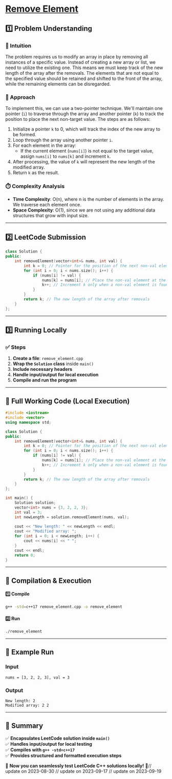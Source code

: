 # **[Remove Element](https://leetcode.com/problems/remove-element/description/)**  

## **1️⃣ Problem Understanding**  
### **📌 Intuition**  
The problem requires us to modify an array in place by removing all instances of a specific value. Instead of creating a new array or list, we need to utilize the existing one. This means we must keep track of the new length of the array after the removals. The elements that are not equal to the specified value should be retained and shifted to the front of the array, while the remaining elements can be disregarded.

### **🚀 Approach**  
To implement this, we can use a two-pointer technique. We'll maintain one pointer (`i`) to traverse through the array and another pointer (`k`) to track the position to place the next non-target value. The steps are as follows:

1. Initialize a pointer `k` to 0, which will track the index of the new array to be formed.
2. Loop through the array using another pointer `i`.
3. For each element in the array:
   - If the current element (`nums[i]`) is not equal to the target value, assign `nums[i]` to `nums[k]` and increment `k`.
4. After processing, the value of `k` will represent the new length of the modified array.
5. Return `k` as the result.

### **⏱️ Complexity Analysis**  
- **Time Complexity**: O(n), where n is the number of elements in the array. We traverse each element once.
- **Space Complexity**: O(1), since we are not using any additional data structures that grow with input size.

---  

## **2️⃣ LeetCode Submission**  
```cpp
class Solution {
public:
    int removeElement(vector<int>& nums, int val) {
        int k = 0; // Pointer for the position of the next non-val element
        for (int i = 0; i < nums.size(); i++) {
            if (nums[i] != val) {
                nums[k] = nums[i]; // Place the non-val element at the correct position
                k++; // Increment k only when a non-val element is found
            }
        }
        return k; // The new length of the array after removals
    }
};
```  

---  

## **3️⃣ Running Locally**  
### **✅ Steps**  
1. **Create a file**: `remove_element.cpp`  
2. **Wrap the `Solution` class** inside `main()`  
3. **Include necessary headers**  
4. **Handle input/output for local execution**  
5. **Compile and run the program**  

---  

## **📝 Full Working Code (Local Execution)**  
```cpp
#include <iostream>
#include <vector>
using namespace std;

class Solution {
public:
    int removeElement(vector<int>& nums, int val) {
        int k = 0; // Pointer for the position of the next non-val element
        for (int i = 0; i < nums.size(); i++) {
            if (nums[i] != val) {
                nums[k] = nums[i]; // Place the non-val element at the correct position
                k++; // Increment k only when a non-val element is found
            }
        }
        return k; // The new length of the array after removals
    }
};

int main() {
    Solution solution;
    vector<int> nums = {3, 2, 2, 3};
    int val = 3;
    int newLength = solution.removeElement(nums, val);
    
    cout << "New length: " << newLength << endl;
    cout << "Modified array: ";
    for (int i = 0; i < newLength; i++) {
        cout << nums[i] << " ";
    }
    cout << endl;
    return 0;
}
```  

---  

## **🔧 Compilation & Execution**  
#### **1️⃣ Compile**  
```bash
g++ -std=c++17 remove_element.cpp -o remove_element
```  

#### **2️⃣ Run**  
```bash
./remove_element
```  

---  

## **🎯 Example Run**  
### **Input**  
```
nums = [3, 2, 2, 3], val = 3
```  
### **Output**  
```
New length: 2
Modified array: 2 2 
```  

---  

## **📌 Summary**  
✅ **Encapsulates LeetCode solution inside `main()`**  
✅ **Handles input/output for local testing**  
✅ **Compiles with `g++ -std=c++17`**  
✅ **Provides structured and formatted execution steps**  

🚀 **Now you can seamlessly test LeetCode C++ solutions locally!** 🚀// update on 2023-08-30
// update on 2023-09-17
// update on 2023-09-19
